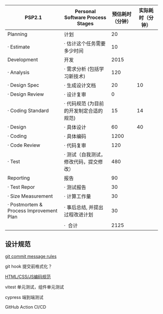| **PSP2.1**                              | **Personal Software Process Stages**    | **预估耗时（分钟）** | **实际耗时（分钟）** |
| --------------------------------------- | --------------------------------------- | -------------------- | -------------------- |
| Planning                                | 计划                                    | 20                   |                      |
| · Estimate                              | · 估计这个任务需要多少时间              | 10                   |                      |
| Development                             | 开发                                    | 2015                 |                      |
| · Analysis                              | · 需求分析 (包括学习新技术)             | 120                  |                      |
| · Design Spec                           | · 生成设计文档                          | 20                   | 10                   |
| · Design Review                         | · 设计复审                              | 0                    |                      |
| · Coding Standard                       | · 代码规范 (为目前的开发制定合适的规范) | 15                   | 14                   |
| · Design                                | · 具体设计                              | 60                   | 40                   |
| · Coding                                | · 具体编码                              | 1200                 |                      |
| · Code Review                           | · 代码复审                              | 120                  |                      |
| · Test                                  | · 测试（自我测试，修改代码，提交修改）  | 480                  |                      |
| Reporting                               | 报告                                    | 90                   |                      |
| · Test Repor                            | · 测试报告                              | 30                   |                      |
| · Size Measurement                      | · 计算工作量                            | 30                   |                      |
| · Postmortem & Process Improvement Plan | · 事后总结, 并提出过程改进计划          | 30                   |                      |
|                                         | ·  合计                                 | 2125                 |                      |

## 设计规范

[git commit message rules](https://www.ruanyifeng.com/blog/2016/01/commit_message_change_log.html)

git hook 提交前格式化？

[HTML/CSS/JS编码规范](https://juejin.cn/post/6844903492612521997)

vitest 单元测试，组件单元测试

cypress 端到端测试

GitHub Action CI/CD
